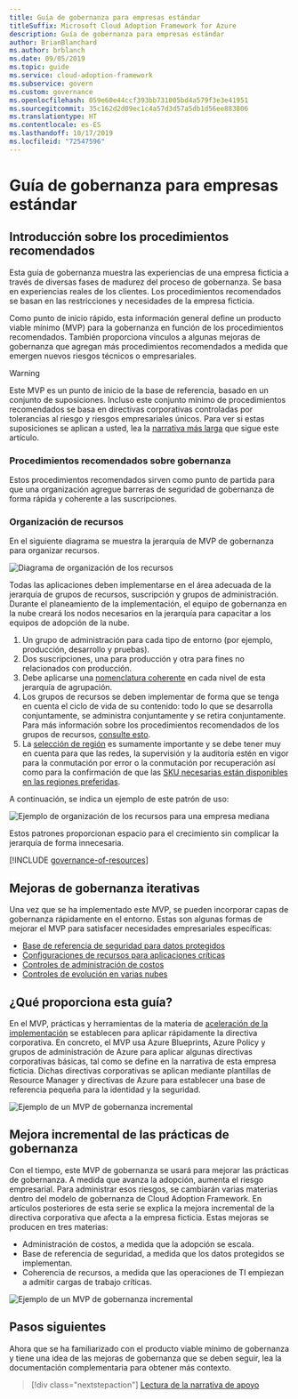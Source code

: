 ```yaml
---
title: Guía de gobernanza para empresas estándar
titleSuffix: Microsoft Cloud Adoption Framework for Azure
description: Guía de gobernanza para empresas estándar
author: BrianBlanchard
ms.author: brblanch
ms.date: 09/05/2019
ms.topic: guide
ms.service: cloud-adoption-framework
ms.subservice: govern
ms.custom: governance
ms.openlocfilehash: 059e60e44ccf393bb731005bd4a579f3e3e41951
ms.sourcegitcommit: 35c162d2d09ec1c4a57d3d57a5db1d56ee883806
ms.translationtype: HT
ms.contentlocale: es-ES
ms.lasthandoff: 10/17/2019
ms.locfileid: "72547596"
---
```

# <a name="standard-enterprise-governance-guide"></a>Guía de gobernanza para empresas estándar

## <a name="overview-of-best-practices"></a>Introducción sobre los procedimientos recomendados

Esta guía de gobernanza muestra las experiencias de una empresa ficticia a través de diversas fases de madurez del proceso de gobernanza. Se basa en experiencias reales de los clientes. Los procedimientos recomendados se basan en las restricciones y necesidades de la empresa ficticia.

Como punto de inicio rápido, esta información general define un producto viable mínimo (MVP) para la gobernanza en función de los procedimientos recomendados. También proporciona vínculos a algunas mejoras de gobernanza que agregan más procedimientos recomendados a medida que emergen nuevos riesgos técnicos o empresariales.

> [!WARNING]
> Este MVP es un punto de inicio de la base de referencia, basado en un conjunto de suposiciones. Incluso este conjunto mínimo de procedimientos recomendados se basa en directivas corporativas controladas por tolerancias al riesgo y riesgos empresariales únicos. Para ver si estas suposiciones se aplican a usted, lea la [narrativa más larga](./narrative.md) que sigue este artículo.

### <a name="governance-best-practices"></a>Procedimientos recomendados sobre gobernanza

Estos procedimientos recomendados sirven como punto de partida para que una organización agregue barreras de seguridad de gobernanza de forma rápida y coherente a las suscripciones.

### <a name="resource-organization"></a>Organización de recursos

En el siguiente diagrama se muestra la jerarquía de MVP de gobernanza para organizar recursos.

![Diagrama de organización de los recursos](../../../_images/govern/resource-organization.png)

Todas las aplicaciones deben implementarse en el área adecuada de la jerarquía de grupos de recursos, suscripción y grupos de administración. Durante el planeamiento de la implementación, el equipo de gobernanza en la nube creará los nodos necesarios en la jerarquía para capacitar a los equipos de adopción de la nube.

1. Un grupo de administración para cada tipo de entorno (por ejemplo, producción, desarrollo y pruebas).
2. Dos suscripciones, una para producción y otra para fines no relacionados con producción.
3. Debe aplicarse una [nomenclatura coherente](../../../ready/considerations/naming-and-tagging.md) en cada nivel de esta jerarquía de agrupación.
4. Los grupos de recursos se deben implementar de forma que se tenga en cuenta el ciclo de vida de su contenido: todo lo que se desarrolla conjuntamente, se administra conjuntamente y se retira conjuntamente. Para más información sobre los procedimientos recomendados de los grupos de recursos, [consulte esto](../../../decision-guides/resource-consistency/index.md).
5. La [selección de región](../../../decision-guides/regions/index.md) es sumamente importante y se debe tener muy en cuenta para que las redes, la supervisión y la auditoría estén en vigor para la conmutación por error o la conmutación por recuperación así como para la confirmación de que las [SKU necesarias están disponibles en las regiones preferidas](https://azure.microsoft.com/global-infrastructure/services).

A continuación, se indica un ejemplo de este patrón de uso:

![Ejemplo de organización de los recursos para una empresa mediana](../../../_images/govern/mid-market-resource-organization.png)

Estos patrones proporcionan espacio para el crecimiento sin complicar la jerarquía de forma innecesaria.

[!INCLUDE [governance-of-resources](../../../../includes/caf-governance-of-resources.md)]

## <a name="iterative-governance-improvements"></a>Mejoras de gobernanza iterativas

Una vez que se ha implementado este MVP, se pueden incorporar capas de gobernanza rápidamente en el entorno. Estas son algunas formas de mejorar el MVP para satisfacer necesidades empresariales específicas:

- [Base de referencia de seguridad para datos protegidos](./security-baseline-improvement.md)
- [Configuraciones de recursos para aplicaciones críticas](./resource-consistency-improvement.md)
- [Controles de administración de costos](./cost-management-improvement.md)
- [Controles de evolución en varias nubes](./multicloud-improvement.md)

<!-- markdownlint-disable MD026 -->

## <a name="what-does-this-guidance-provide"></a>¿Qué proporciona esta guía?

En el MVP, prácticas y herramientas de la materia de [aceleración de la implementación](../../deployment-acceleration/index.md) se establecen para aplicar rápidamente la directiva corporativa. En concreto, el MVP usa Azure Blueprints, Azure Policy y grupos de administración de Azure para aplicar algunas directivas corporativas básicas, tal como se define en la narrativa de esta empresa ficticia. Dichas directivas corporativas se aplican mediante plantillas de Resource Manager y directivas de Azure para establecer una base de referencia pequeña para la identidad y la seguridad.

![Ejemplo de un MVP de gobernanza incremental](../../../_images/govern/governance-mvp.png)

## <a name="incremental-improvement-of-governance-practices"></a>Mejora incremental de las prácticas de gobernanza

Con el tiempo, este MVP de gobernanza se usará para mejorar las prácticas de gobernanza. A medida que avanza la adopción, aumenta el riesgo empresarial. Para administrar esos riesgos, se cambiarán varias materias dentro del modelo de gobernanza de Cloud Adoption Framework. En artículos posteriores de esta serie se explica la mejora incremental de la directiva corporativa que afecta a la empresa ficticia. Estas mejoras se producen en tres materias:

- Administración de costos, a medida que la adopción se escala.
- Base de referencia de seguridad, a medida que los datos protegidos se implementan.
- Coherencia de recursos, a medida que las operaciones de TI empiezan a admitir cargas de trabajo críticas.

![Ejemplo de un MVP de gobernanza incremental](../../../_images/govern/governance-improvement.png)

## <a name="next-steps"></a>Pasos siguientes

Ahora que se ha familiarizado con el producto viable mínimo de gobernanza y tiene una idea de las mejoras de gobernanza que se deben seguir, lea la documentación complementaria para obtener más contexto.

> [!div class="nextstepaction"]
> [Lectura de la narrativa de apoyo](./narrative.md)
